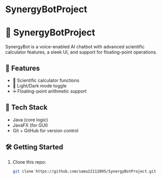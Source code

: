 # SynergyBotProject
# 🤖 SynergyBotProject

SynergyBot is a voice-enabled AI chatbot with advanced scientific calculator features, a sleek UI, and support for floating-point operations.

## 🌟 Features

- 🔢 Scientific calculator functions
- 🌙 Light/Dark mode toggle
- ➗ Floating-point arithmetic support

## 🚀 Tech Stack

- Java (core logic)
- JavaFX (for GUI)
- Git + GitHub for version control

## 🛠️ Getting Started

1. Clone this repo:
   ```bash
   git clone https://github.com/samu22112005/SynergyBotProject.git
